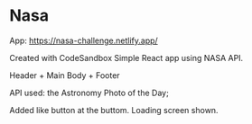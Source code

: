 # Nasa
App: https://nasa-challenge.netlify.app/

Created with CodeSandbox
Simple React app using NASA API.

Header + Main Body + Footer

API used: the Astronomy Photo of the Day;

Added like button at the buttom.
Loading screen shown.
